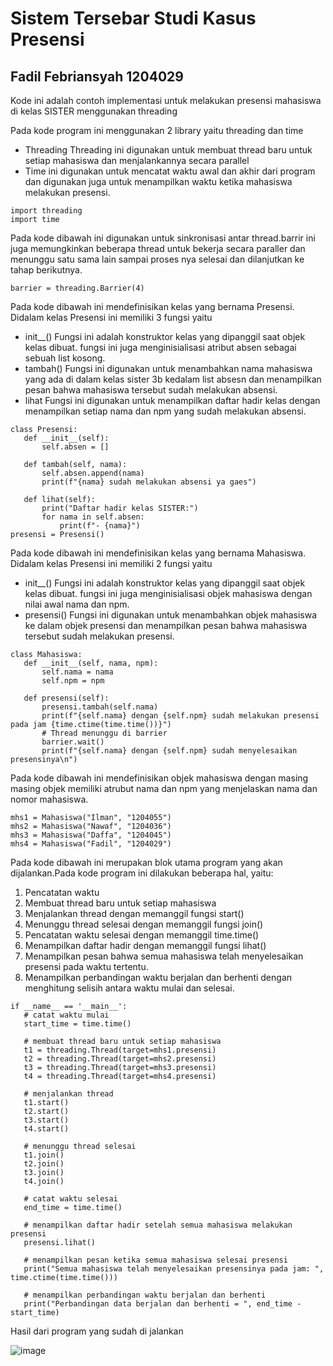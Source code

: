 # Sistem Tersebar Studi Kasus Presensi 
## Fadil Febriansyah 1204029
Kode ini adalah contoh implementasi untuk melakukan presensi mahasiswa di kelas SISTER menggunakan threading

Pada kode program ini menggunakan 2 library yaitu threading dan time
- Threading
Threading ini digunakan untuk membuat thread baru untuk setiap mahasiswa dan menjalankannya secara parallel
- Time ini digunakan untuk mencatat waktu awal dan akhir dari program dan digunakan juga untuk menampilkan waktu ketika mahasiswa melakukan presensi.

```
import threading
import time
```

Pada kode dibawah ini digunakan untuk sinkronisasi antar thread.barrir ini juga memungkinkan beberapa thread untuk bekerja secara paraller dan menunggu satu sama lain sampai proses nya selesai dan dilanjutkan ke tahap berikutnya.
 ```
 barrier = threading.Barrier(4)
 ```

Pada kode dibawah ini mendefinisikan kelas yang bernama Presensi. Didalam kelas Presensi ini memiliki 3 fungsi yaitu

- init__()
Fungsi ini adalah konstruktor kelas yang dipanggil saat objek kelas dibuat. fungsi ini juga menginisialisasi atribut absen sebagai sebuah list kosong.
- tambah()
Fungsi ini digunakan untuk menambahkan nama mahasiswa yang ada di dalam kelas sister 3b kedalam list absesn dan menampilkan pesan bahwa mahasiswa tersebut sudah melakukan absensi.
- lihat
Fungsi ini digunakan untuk menampilkan daftar hadir kelas dengan menampilkan setiap nama dan npm yang sudah melakukan absensi.

 ```
class Presensi:
    def __init__(self):
        self.absen = []

    def tambah(self, nama):
        self.absen.append(nama)
        print(f"{nama} sudah melakukan absensi ya gaes")

    def lihat(self):
        print("Daftar hadir kelas SISTER:")
        for nama in self.absen:
            print(f"- {nama}")
presensi = Presensi()
 ```

Pada kode dibawah ini mendefinisikan kelas yang bernama Mahasiswa. Didalam kelas Presensi ini memiliki 2 fungsi yaitu

- init__()
Fungsi ini adalah konstruktor kelas yang dipanggil saat objek kelas dibuat. fungsi ini juga menginisialisasi objek mahasiswa dengan nilai awal nama dan npm.
- presensi()
Fungsi ini digunakan untuk menambahkan objek mahasiswa ke dalam objek presensi dan menampilkan pesan bahwa mahasiswa tersebut sudah melakukan presensi.

 ```
class Mahasiswa:
    def __init__(self, nama, npm):
        self.nama = nama
        self.npm = npm

    def presensi(self):
        presensi.tambah(self.nama)
        print(f"{self.nama} dengan {self.npm} sudah melakukan presensi pada jam {time.ctime(time.time())}")
        # Thread menunggu di barrier
        barrier.wait()
        print(f"{self.nama} dengan {self.npm} sudah menyelesaikan presensinya\n")
 ```

Pada kode dibawah ini mendefinisikan objek mahasiswa dengan masing masing objek memiliki atrubut nama dan npm yang menjelaskan nama dan nomor mahasiswa.

 ```
 mhs1 = Mahasiswa("Ilman", "1204055")
 mhs2 = Mahasiswa("Nawaf", "1204036")
 mhs3 = Mahasiswa("Daffa", "1204045")
 mhs4 = Mahasiswa("Fadil", "1204029")
 ```

Pada kode dibawah ini merupakan blok utama program yang akan dijalankan.Pada kode program ini dilakukan beberapa hal, yaitu:
1. Pencatatan waktu
2. Membuat thread baru untuk setiap mahasiswa
3. Menjalankan thread dengan memanggil fungsi start()
4. Menunggu thread selesai dengan memanggil fungsi join()
5. Pencatatan waktu selesai dengan memanggil time.time()
6. Menampilkan daftar hadir dengan memanggil fungsi lihat()
7. Menampilkan pesan bahwa semua mahasiswa telah menyelesaikan presensi pada waktu tertentu.
8. Menampilkan perbandingan waktu berjalan dan berhenti dengan menghitung selisih antara waktu mulai dan selesai.

 ```
 if __name__ == '__main__':
    # catat waktu mulai
    start_time = time.time()

    # membuat thread baru untuk setiap mahasiswa
    t1 = threading.Thread(target=mhs1.presensi)
    t2 = threading.Thread(target=mhs2.presensi)
    t3 = threading.Thread(target=mhs3.presensi)
    t4 = threading.Thread(target=mhs4.presensi)

    # menjalankan thread
    t1.start()
    t2.start()
    t3.start()
    t4.start()

    # menunggu thread selesai
    t1.join()
    t2.join()
    t3.join()
    t4.join()

    # catat waktu selesai
    end_time = time.time()

    # menampilkan daftar hadir setelah semua mahasiswa melakukan presensi
    presensi.lihat()

    # menampilkan pesan ketika semua mahasiswa selesai presensi
    print("Semua mahasiswa telah menyelesaikan presensinya pada jam: ", time.ctime(time.time()))

    # menampilkan perbandingan waktu berjalan dan berhenti
    print("Perbandingan data berjalan dan berhenti = ", end_time - start_time)
 ```

Hasil dari program yang sudah di jalankan

![image](https://user-images.githubusercontent.com/80832900/225803692-a968fae8-7d26-4b43-b958-90896a0f8616.png)

